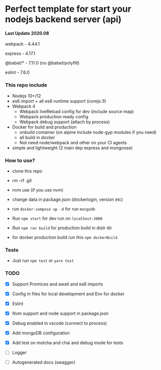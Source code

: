 # Perfect template for start your nodejs backend server (api)

#### Last Update 2020.08
webpack -  4.44.1

express - 4.17.1

@babel/* - 7.11.0 (no @babel/polyfill)

eslint - 7.6.0

### This repo include

- Nodejs 10+/12
- es6 import + all es6 runtime support (corejs:3)
- Webpack 4
  - Webpack liveReload config for dev (include source map)
  - Webpack production ready config
  - Webpack debug support (attach by process)
- Docker for build and production
  - onbuild container (on alpine include node-gyp modules if you need)
  - all build in docker
  - Not need node/webpack and other on your CI agents
- simple and lightweight (2 main dep express and mongoose)

### How to use?

- clone this repo
- rm -rf .git
- nvm use (if you use nvm)
- change data in package.json (dockerlogin, version etc)
- run `docker-compose up -d` for run `mongodb`
- Run ```npm start``` for dev run on `localhost:3000`

- Run ```npm run build``` for production build in distr dir
- for docker production build run this ```npm dockerBuild```

### Tests

- Just run `npm test` or `yarn test`


### TODO

- [x] Support Promices and await and es6 imports
- [x] Config in files for local development and Env for docker
- [x] Eslint
- [x] Nvm support and node support in package.json
- [x] Debug enabled in vscode (connect to process)
- [x] Add mongoDB configuration
- [x] Add test on motcha and chai and debug mode for tests
- [ ] Logger
- [ ] Autogenerated docs (swagger)

